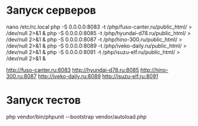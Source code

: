 # Запуск серверов
nano /etc/rc.local
php -S 0.0.0.0:8083 -t /php/fuso-canter.ru/public_html/ > /dev/null 2>&1 &
php -S 0.0.0.0:8085 -t /php/hyundai-d78.ru/public_html/ > /dev/null 2>&1 &
php -S 0.0.0.0:8087 -t /php/hino-300.ru/public_html/ > /dev/null 2>&1 &
php -S 0.0.0.0:8089 -t /php/iveko-daily.ru/public_html/ > /dev/null 2>&1 &
php -S 0.0.0.0:8091 -t /php/isuzu-elf.ru/public_html/ > /dev/null 2>&1 &

http://fuso-canter.ru:8083
http://hyundai-d78.ru:8085
http://hino-300.ru:8087
http://iveko-daily.ru:8089
http://isuzu-elf.ru:8091

# Запуск тестов
php vendor/bin/phpunit --bootstrap vendor/autoload.php